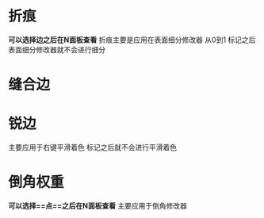 # 折痕
**可以选择边之后在N面板查看**
折痕主要是应用在表面细分修改器
从0到1
标记之后表面细分修改器就不会进行细分

# 缝合边

# 锐边
主要应用于右键平滑着色
标记之后就不会进行平滑着色

# 倒角权重
**可以选择==点==之后在N面板查看**
主要应用于倒角修改器